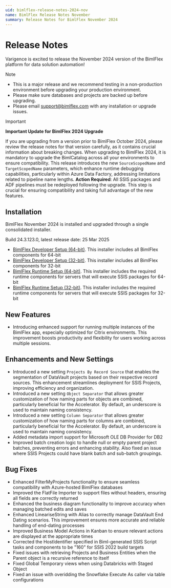 ```yaml
---
uid: bimlflex-release-notes-2024-nov
name: BimlFlex Release Notes November
summary: Release Notes for BimlFlex November 2024
---
```


# Release Notes

Varigence is excited to release the November 2024 version of the BimlFlex platform for data solution automation!

> [!NOTE]
>
> - This is a major release and we recommend testing in a non-production environment before upgrading your production environment.
> - Please make sure databases and projects are backed up before upgrading.
> - Please email support@bimlflex.com with any installation or upgrade issues.


> [!IMPORTANT] 
> 
>**Important Update for BimlFlex 2024 Upgrade**
>
> If you are upgrading from a version prior to BimlFlex October 2024, please review the release notes for that version carefully, as it contains crucial information about breaking changes. 
> When upgrading to BimlFlex 2024, it is mandatory to upgrade the BimlCatalog across all your environments to ensure compatibility.
> This release introduces the new `SourceScopedName` and `TargetScopedName` parameters, which enhance runtime debugging capabilities, particularly within Azure Data Factory, addressing limitations related to pipeline name lengths.
> **Action Required**: All SSIS packages and ADF pipelines must be redeployed following the upgrade. This step is crucial for ensuring compatibility and taking full advantage of the new features.

<!--START:ONLINE-ONLY-->

## Installation

BimlFlex November 2024 is installed and upgraded through a single consolidated installer.

<!--\* MANUALLY UPDATE BUILD NUMBER UPON RELEASE -->

Build 24.3.123.0, latest release date: 25 Mar 2025

>

- [BimlFlex Developer Setup (64-bit)](https://varigence.com/downloads/bimlflexdevsetup_x64_24.3.123.0.exe). This installer includes all BimlFlex components for 64-bit
- [BimlFlex Developer Setup (32-bit)](https://varigence.com/downloads/bimlflexdevsetup_x86_24.3.123.0.exe). This installer includes all BimlFlex components for 32-bit
- [BimlFlex Runtime Setup (64-bit)](https://varigence.com/downloads/bimlflexruntimesetup_x64_24.3.123.0.exe). This installer includes the required runtime components for servers that will execute SSIS packages for 64-bit
- [BimlFlex Runtime Setup (32-bit)](https://varigence.com/downloads/bimlflexruntimesetup_x86_24.3.123.0.exe). This installer includes the required runtime components for servers that will execute SSIS packages for 32-bit
<!--END:ONLINE-ONLY-->

## New Features

- Introducing enhanced support for running multiple instances of the BimlFlex app, especially optimized for Citrix environments. This improvement boosts productivity and flexibility for users working across multiple sessions.

## Enhancements and New Settings

- Introduced a new setting `Projects By Record Source` that enables the segmentation of DataVault projects based on their respective record sources. This enhancement streamlines deployment for SSIS Projects, improving efficiency and organization.
- Introduced a new setting `Object Separator` that allows greater customization of how naming parts for objects are combined, particularly beneficial for the Accelerator. By default, an underscore is used to maintain naming consistency.
- Introduced a new setting `Column Separator` that allows greater customization of how naming parts for columns are combined, particularly beneficial for the Accelerator. By default, an underscore is used to maintain naming consistency.
- Added metadata import support for Microsoft OLE DB Provider for DB2
- Improved batch creation logic to handle null or empty parent project batches, preventing errors and enhancing stability. Also fixed an issue where SSIS Projects could have blank batch and sub-batch groupings.

## Bug Fixes

- Enhanced FilterMyProjects functionality to ensure seamless compatibility with Azure-hosted BimlFlex databases
- Improved the FlatFile Importer to support files without headers, ensuring all fields are correctly returned
- Enhanced the business diagram functionality to improve accuracy when managing batched edits and saves
- Enhanced LineariseString with Alias to correctly manage DataVault End Dating scenarios. This improvement ensures more accurate and reliable handling of end-dating processes
- Improved Business Model Actions in Kanban to ensure relevant actions are displayed at the appropriate times
- Corrected the HostIdentifier specified in Biml-generated SSIS Script tasks and components to be "160" for SSIS 2022 build targets
- Fixed issues with retrieving Projects and Business Entities when the Parent object is a recursive reference to itself
- Fixed Global Temporary views when using Databricks with Staged Object
- Fixed an issue with overidding the Snowflake Execute As caller via table configurations
